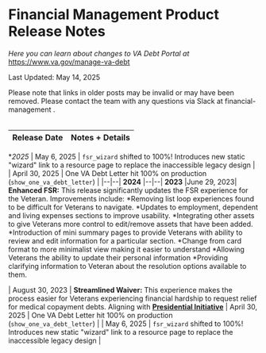 # Financial Management Product Release Notes

*Here you can learn about changes to VA Debt Portal at* https://www.va.gov/manage-va-debt

Last Updated: May 14, 2025

Please note that links in older posts may be invalid or may have been removed. Please contact the team with any questions via Slack at financial-management .
<br/><br/>

|Release Date| Notes + Details
|----|------|
**2025*
| May 6, 2025 | `fsr_wizard` shifted to 100%! Introduces new static "wizard" link to a resource page to replace the inaccessible legacy design |
| April 30, 2025 | One VA Debt Letter hit 100% on production (`show_one_va_debt_letter`) |
|--|--|
**2024**
|--|--|
**2023**
|June 29, 2023| **Enhanced FSR:** This release significantly updates the FSR experience for the Veteran. Improvements include: *Removing list loop experiences found to be difficult for Veterans to navigate.  *Updates to employment, dependent and living expenses sections to improve usability.  *Integrating other assets to give Veterans more control to edit/remove assets that have been added. *Introduction of mini summary pages to provide Veterans with ability to review and edit information for a particular section. *Change from card format to more minimalist view making it easier to understand *Allowing Veterans the ability to update their personal information  *Providing clarifying information to Veteran about the resolution options available to them. 

| August 30, 2023 | **Streamlined Waiver:** This experience makes the process easier for Veterans experiencing financial hardship to request relief for medical copayment debts. Aligning with  **[Presidential Initiative](https://www.whitehouse.gov/briefing-room/statements-releases/2022/03/01/fact-sheet-supporting-veterans-experiencing-financial-hardship-and-addressing-the-harmful-effects-of-military-environmental-exposures/)**
| April 30, 2025 | One VA Debt Letter hit 100% on production (`show_one_va_debt_letter`) |
| May 6, 2025 | `fsr_wizard` shifted to 100%! Introduces new static "wizard" link to a resource page to replace the inaccessible legacy design |
